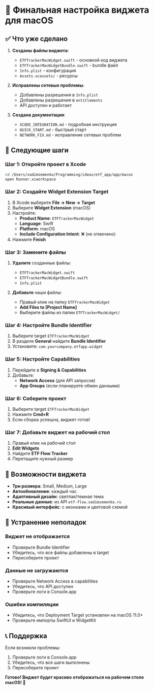 # 🎯 Финальная настройка виджета для macOS

## ✅ Что уже сделано

1. **Созданы файлы виджета**:

   - `ETFTrackerMacWidget.swift` - основной код виджета
   - `ETFTrackerMacWidgetBundle.swift` - bundle файл
   - `Info.plist` - конфигурация
   - `Assets.xcassets/` - ресурсы

2. **Исправлены сетевые проблемы**:

   - Добавлены разрешения в `Info.plist`
   - Добавлены разрешения в `entitlements`
   - API доступен и работает

3. **Создана документация**:
   - `XCODE_INTEGRATION.md` - подробная инструкция
   - `QUICK_START.md` - быстрый старт
   - `NETWORK_FIX.md` - исправление сетевых проблем

## 🚀 Следующие шаги

### Шаг 1: Откройте проект в Xcode

```bash
cd /Users/vadimsemenko/Programming/ideas/etf_app/app/macos
open Runner.xcworkspace
```

### Шаг 2: Создайте Widget Extension Target

1. В Xcode выберите **File → New → Target**
2. Выберите **Widget Extension** (macOS)
3. Настройте:
   - **Product Name**: `ETFTrackerMacWidget`
   - **Language**: Swift
   - **Platform**: macOS
   - **Include Configuration Intent**: ❌ (не отмечено)
4. Нажмите **Finish**

### Шаг 3: Замените файлы

1. **Удалите** созданные файлы:

   - `ETFTrackerMacWidget.swift`
   - `ETFTrackerMacWidgetBundle.swift`
   - `Info.plist`

2. **Добавьте** наши файлы:
   - Правый клик на папку `ETFTrackerMacWidget`
   - **Add Files to [Project Name]**
   - Выберите файлы из папки `ETFTrackerMacWidget/`

### Шаг 4: Настройте Bundle Identifier

1. Выберите target `ETFTrackerMacWidget`
2. В разделе **General** найдите **Bundle Identifier**
3. Установите: `com.yourcompany.etfapp.widget`

### Шаг 5: Настройте Capabilities

1. Перейдите в **Signing & Capabilities**
2. Добавьте:
   - **Network Access** (для API запросов)
   - **App Groups** (если планируете обмен данными)

### Шаг 6: Соберите проект

1. Выберите target `ETFTrackerMacWidget`
2. Нажмите **Cmd+R**
3. Если сборка успешна, виджет готов!

### Шаг 7: Добавьте виджет на рабочий стол

1. Правый клик на рабочий стол
2. **Edit Widgets**
3. Найдите **ETF Flow Tracker**
4. Перетащите нужный размер

## 🎨 Возможности виджета

- **Три размера**: Small, Medium, Large
- **Автообновление**: каждый час
- **Адаптивный дизайн**: светлая/темная тема
- **Реальные данные**: из API `etf-flow.vadimsemenko.ru`
- **Красивый интерфейс**: с иконками и цветовой схемой

## 🔧 Устранение неполадок

### Виджет не отображается

- Проверьте Bundle Identifier
- Убедитесь, что все файлы добавлены в target
- Пересоберите проект

### Данные не загружаются

- Проверьте Network Access в capabilities
- Убедитесь, что API доступен
- Проверьте логи в Console.app

### Ошибки компиляции

- Убедитесь, что Deployment Target установлен на macOS 11.0+
- Проверьте импорты SwiftUI и WidgetKit

## 📞 Поддержка

Если возникли проблемы:

1. Проверьте логи в Console.app
2. Убедитесь, что все шаги выполнены
3. Пересоберите проект

**Готово! Виджет будет красиво отображаться на рабочем столе macOS! 🎉**
